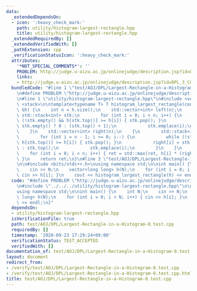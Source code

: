 ```yaml
---
data:
  _extendedDependsOn:
  - icon: ':heavy_check_mark:'
    path: utility/histogram-largest-rectangle.hpp
    title: utility/histogram-largest-rectangle.hpp
  _extendedRequiredBy: []
  _extendedVerifiedWith: []
  _pathExtension: cpp
  _verificationStatusIcon: ':heavy_check_mark:'
  attributes:
    '*NOT_SPECIAL_COMMENTS*': ''
    PROBLEM: http://judge.u-aizu.ac.jp/onlinejudge/description.jsp?id=DPL_3_C&lang=jp
    links:
    - http://judge.u-aizu.ac.jp/onlinejudge/description.jsp?id=DPL_3_C&lang=jp
  bundledCode: "#line 1 \"test/AOJ/DPL/Largest-Rectangle-in-a-Histogram-0.test.cpp\"\
    \n#define PROBLEM \"http://judge.u-aizu.ac.jp/onlinejudge/description.jsp?id=DPL_3_C&lang=jp\"\
    \n#line 1 \"utility/histogram-largest-rectangle.hpp\"\n#include <vector>\n#include\
    \ <stack>\n\ntemplate<typename T> T histogram_largest_rectangle(const std::vector<T>\
    \ &h) {\n    int n = h.size();\n    std::vector<int> left(n);\n    {\n       \
    \ std::stack<int> stk;\n        for (int i = 0; i < n; i++) {\n            while\
    \ (!stk.empty() && h[stk.top()] >= h[i]) { stk.pop(); }\n            left[i] =\
    \ stk.empty() ? 0 : (stk.top() + 1);\n            stk.emplace(i);\n        }\n\
    \    }\n    std::vector<int> right(n);\n    {\n        std::stack<int> stk;\n\
    \        for (int i = n - 1; i >= 0; i--) {\n            while (!stk.empty() &&\
    \ h[stk.top()] >= h[i]) { stk.pop(); }\n            right[i] = stk.empty() ? n\
    \ : stk.top();\n            stk.emplace(i);\n        }\n    }\n    T ret = 0;\n\
    \    for (int i = 0; i < n; i++) { ret = std::max(ret, h[i] * (right[i] - left[i]));\
    \ }\n    return ret;\n}\n#line 3 \"test/AOJ/DPL/Largest-Rectangle-in-a-Histogram-0.test.cpp\"\
    \n\n#include <bits/stdc++.h>\nusing namespace std;\n\nint main() {\n    int N;\n\
    \    cin >> N;\n    vector<long long> h(N);\n    for (int i = 0; i < N; i++) {\
    \ cin >> h[i]; }\n    cout << histogram_largest_rectangle(h) << endl;\n}\n"
  code: "#define PROBLEM \"http://judge.u-aizu.ac.jp/onlinejudge/description.jsp?id=DPL_3_C&lang=jp\"\
    \n#include \"../../../utility/histogram-largest-rectangle.hpp\"\n\n#include <bits/stdc++.h>\n\
    using namespace std;\n\nint main() {\n    int N;\n    cin >> N;\n    vector<long\
    \ long> h(N);\n    for (int i = 0; i < N; i++) { cin >> h[i]; }\n    cout << histogram_largest_rectangle(h)\
    \ << endl;\n}"
  dependsOn:
  - utility/histogram-largest-rectangle.hpp
  isVerificationFile: true
  path: test/AOJ/DPL/Largest-Rectangle-in-a-Histogram-0.test.cpp
  requiredBy: []
  timestamp: '2020-09-23 17:29:24+09:00'
  verificationStatus: TEST_ACCEPTED
  verifiedWith: []
documentation_of: test/AOJ/DPL/Largest-Rectangle-in-a-Histogram-0.test.cpp
layout: document
redirect_from:
- /verify/test/AOJ/DPL/Largest-Rectangle-in-a-Histogram-0.test.cpp
- /verify/test/AOJ/DPL/Largest-Rectangle-in-a-Histogram-0.test.cpp.html
title: test/AOJ/DPL/Largest-Rectangle-in-a-Histogram-0.test.cpp
---
```

